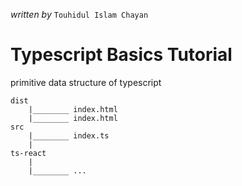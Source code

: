 _written by_ ```Touhidul Islam Chayan```

# Typescript Basics Tutorial
primitive data structure of typescript

```
dist
    |________ index.html
    |________ index.html
src
    |________ index.ts
    |
ts-react
    |
    |________ ...
```
